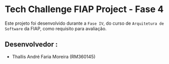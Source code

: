 # Tech Challenge FIAP Project - Fase 4

Este projeto foi desenvolvido durante a `Fase IV`, do curso de `Arquitetura de Software` da FIAP, como requisito para avaliação.

## Desenvolvedor :

- Thallis André Faria Moreira (RM360145)
